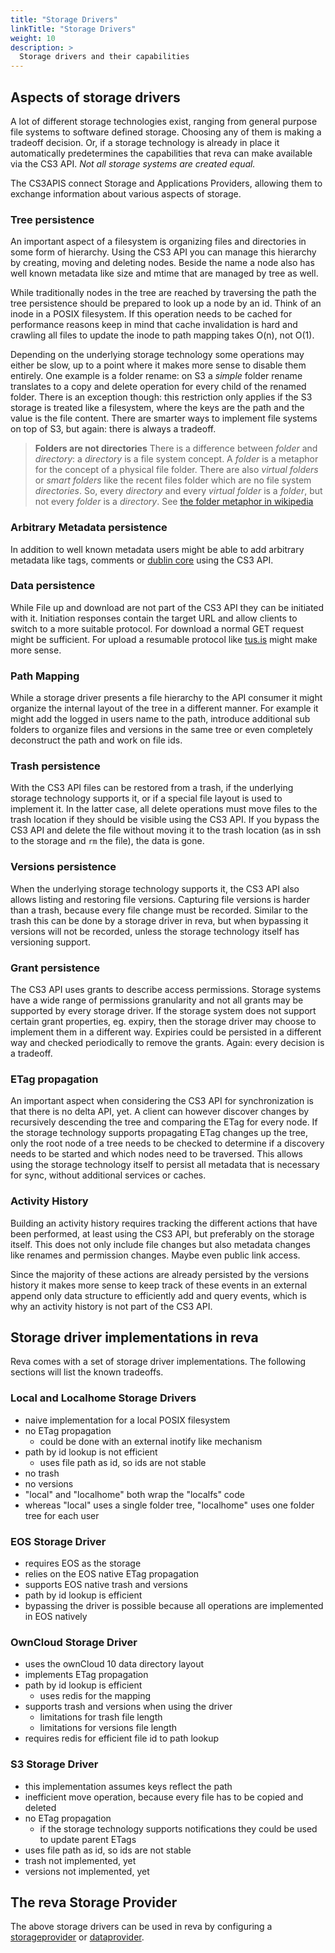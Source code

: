 ```yaml
---
title: "Storage Drivers"
linkTitle: "Storage Drivers"
weight: 10
description: >
  Storage drivers and their capabilities
---
```


## Aspects of storage drivers
A lot of different storage technologies exist, ranging from general purpose file systems to software defined storage. Choosing any of them is making a tradeoff decision. Or, if a storage technology is already in place it automatically predetermines the capabilities that reva can make available via the CS3 API. *Not all storage systems are created equal.*

The CS3APIS connect Storage and Applications Providers, allowing them to exchange information about various aspects of storage.

### Tree persistence
An important aspect of a filesystem is organizing files and directories in some form of hierarchy. 
Using the CS3 API you can manage this hierarchy by creating, moving and deleting nodes. Beside the name a node also has well known metadata like size and mtime that are managed by tree as well.

While traditionally nodes in the tree are reached by traversing the path the tree persistence should be prepared to look up a node by an id. Think of an inode in a POSIX filesystem. If this operation needs to be cached for performance reasons keep in mind that cache invalidation is hard and crawling all files to update the inode to path mapping takes O(n), not O(1).

Depending on the underlying storage technology some operations may either be slow, up to a point where it makes more sense to disable them entirely. One example is a folder rename: on S3 a *simple* folder rename translates to a copy and delete operation for every child of the renamed folder. There is an exception though: this restriction only applies if the S3 storage is treated like a filesystem, where the keys are the path and the value is the file content. There are smarter ways to implement file systems on top of S3, but again: there is always a tradeoff.

> **Folders are not directories**
> There is a difference between *folder* and *directory*: a *directory* is a file system concept. A *folder* is a metaphor for the concept of a physical file folder. There are also *virtual folders* or *smart folders* like the recent files folder which are no file system *directories*. So, every *directory* and every *virtual folder* is a *folder*, but not every *folder* is a *directory*. See [the folder metaphor in wikipedia](https://en.wikipedia.org/wiki/Directory_(computing)#Folder_metaphor)

### Arbitrary Metadata persistence
In addition to well known metadata users might be able to add arbitrary metadata like tags, comments or [dublin core](https://en.wikipedia.org/wiki/Dublin_Core) using the CS3 API.

### Data persistence
While File up and download are not part of the CS3 API they can be initiated with it. Initiation responses contain the target URL and allow clients to switch to a more suitable protocol. For download a normal GET request might be sufficient. For upload a resumable protocol like [tus.is](https://tus.io/) might make more sense.

### Path Mapping
While a storage driver presents a file hierarchy to the API consumer it might organize the internal layout of the tree in a different manner. For example it might add the logged in users name to the path, introduce additional sub folders to organize files and versions in the same tree or even completely deconstruct the path and work on file ids.

### Trash persistence
With the CS3 API files can be restored from a trash, if the underlying storage technology supports it, or if a special file layout is used to implement it. In the latter case, all delete operations must move files to the trash location if they should be visible using the CS3 API. If you bypass the CS3 API and delete the file without moving it to the trash location (as in ssh to the storage and `rm` the file), the data is gone.

### Versions persistence
When the underlying storage technology supports it, the CS3 API also allows listing and restoring file versions. Capturing file versions is harder than a trash, because every file change must be recorded. Similar to the trash this can be done by a storage driver in reva, but when bypassing it versions will not be recorded, unless the storage technology itself has versioning support.

### Grant persistence
The CS3 API uses grants to describe access permissions. Storage systems have a wide range of permissions granularity and not all grants may be supported by every storage driver. If the storage system does not support certain grant properties, eg. expiry, then the storage driver may choose to implement them in a different way. Expiries could be persisted in a different way and checked periodically to remove the grants. Again: every decision is a tradeoff.

### ETag propagation
An important aspect when considering the CS3 API for synchronization is that there is no delta API, yet. A client can however discover changes by recursively descending the tree and comparing the ETag for every node. If the storage technology supports propagating ETag changes up the tree, only the root node of a tree needs to be checked to determine if a discovery needs to be started and which nodes need to be traversed. This allows using the storage technology itself to persist all metadata that is necessary for sync, without additional services or caches.

### Activity History
Building an activity history requires tracking the different actions that have been performed, at least using the CS3 API, but preferably on the storage itself. This does not only include file changes but also metadata changes like renames and permission changes. Maybe even public link access.

Since the majority of these actions are already persisted by the versions history it makes more sense to keep track of these events in an external append only data structure to efficiently add and query events, which is why an activity history is not part of the CS3 API.

## Storage driver implementations in reva

Reva comes with a set of storage driver implementations. The following sections will list the known tradeoffs.

### Local and Localhome Storage Drivers
- naive implementation for a local POSIX filesystem
- no ETag propagation
  - could be done with an external inotify like mechanism
- path by id lookup is not efficient
  - uses file path as id, so ids are not stable
- no trash
- no versions
- "local" and "localhome" both wrap the "localfs" code
- whereas "local" uses a single folder tree, "localhome" uses one folder tree for each user

### EOS Storage Driver
- requires EOS as the storage
- relies on the EOS native ETag propagation
- supports EOS native trash and versions
- path by id lookup is efficient
- bypassing the driver is possible because all operations are implemented in EOS natively

### OwnCloud Storage Driver
- uses the ownCloud 10 data directory layout
- implements ETag propagation
- path by id lookup is efficient
  - uses redis for the mapping
- supports trash and versions when using the driver
  - limitations for trash file length
  - limitations for versions file length
- requires redis for efficient file id to path lookup

### S3 Storage Driver
- this implementation assumes keys reflect the path
- inefficient move operation, because every file has to be copied and deleted
- no ETag propagation
  - if the storage technology supports notifications they could be used to update parent ETags
- uses file path as id, so ids are not stable
- trash not implemented, yet
- versions not implemented, yet

## The reva Storage Provider
The above storage drivers can be used in reva by configuring a [storageprovider](../../config/grpc/services/storageprovider/) or [dataprovider](../../config/http/services/dataprovider/).